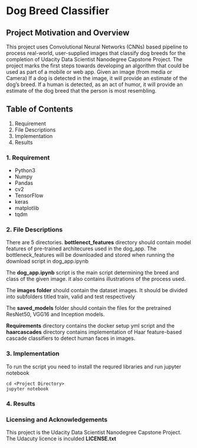 # Dog Breed Classifier
## Project Motivation and Overview
This project uses Convolutional Neural Networks (CNNs) based pipeline to process real-world, user-supplied images that classify dog breeds for the completion of Udacity Data Scientist Nanodegree Capstone Project. 
The project marks the first steps towards developing an algorithm that could be used as part of a mobile or web app. Given an image (from media or Camera) If a dog is detected in the image, it will provide an estimate of the dog’s breed. If a human is detected, as an act of humor, it will provide an estimate of the dog breed that the person is most resembling.

## Table of Contents
1. Requirement
2. File Descriptions
3. Implementation
4. Results


### 1. Requirement
* Python3
* Numpy
* Pandas
* cv2
* TensorFlow
* keras
* matplotlib
* tqdm


### 2. File Descriptions


There are 5 directories. **bottlenect_features** directory should contain model features of pre-trained architecures used in the dog_app. The bottleneck_features will be downloaded and stored when running the download script in dog_app.ipynb

The **dog_app.ipynb** script is the main script determining the breed and class of the given image. it also contains illustrations of the process used. 

The **images folder** should contain the dataset images. It should be divided into subfolders titled train, valid and test respectively

The **saved_models** folder should contain the files for the pretrained ResNet50, VGG16 and Inception models.

**Requirements** directory contains the docker setup yml script and the **haarcascades** directory contains implementation of Haar feature-based cascade classifiers to detect human faces in images.


### 3. Implementation

To run the script you need to install the requred libraries and run jupyter notebook 
```
cd <Project Directory>
jupyter notebook
```
### 4. Results

### Licensing and Acknowledgements
This project is the Udacity Data Scientist Nanodegree Capstone Project. The Udacuty licence is inculded **LICENSE.txt** 